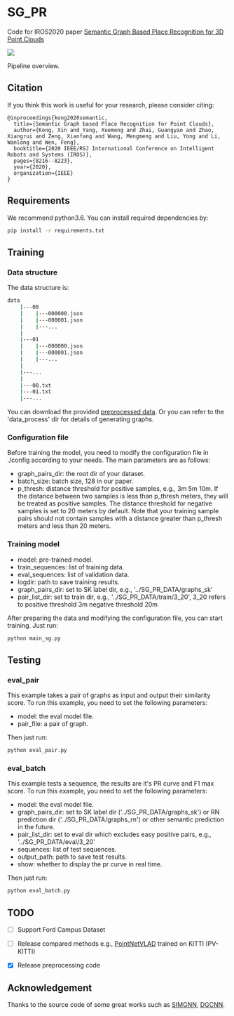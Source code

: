 # SG_PR

Code for IROS2020 paper [Semantic Graph Based Place Recognition for 3D Point Clouds](https://ras.papercept.net/proceedings/IROS20/0170.pdf)

![](./doc/pipeline.png)

Pipeline overview.

## Citation

If you think this work is useful for your research, please consider citing:

```
@inproceedings{kong2020semantic,
  title={Semantic Graph based Place Recognition for Point Clouds},
  author={Kong, Xin and Yang, Xuemeng and Zhai, Guangyao and Zhao, Xiangrui and Zeng, Xianfang and Wang, Mengmeng and Liu, Yong and Li, Wanlong and Wen, Feng},
  booktitle={2020 IEEE/RSJ International Conference on Intelligent Robots and Systems (IROS)},
  pages={8216--8223},
  year={2020},
  organization={IEEE}
}
```

## Requirements
We recommend python3.6. You can install required dependencies by:
```bash
pip install -r requirements.txt
```

## Training

### Data structure

The data structure is:

```bash
data
    |---00
    |    |---000000.json   
    |    |---000001.json
    |    |---...
    |
    |---01
    |    |---000000.json
    |    |---000001.json
    |    |---...
    |
    |---...
    |
    |---00.txt
    |---01.txt
    |---...
```
You can download the provided [preprocessed data](https://drive.google.com/file/d/1eu4G008gvAJGjU-M8qBvTN0JLHG2B-OB/view?usp=sharing).
Or you can refer to the 'data_process' dir for details of generating graphs.

### Configuration file

Before training the model, you need to modify the configuration file in ./config according to your needs. The main parameters are as follows:
- graph_pairs_dir: the root dir of your dataset.
- batch_size: batch size, 128 in our paper.
- p_thresh: distance threshold for positive samples, e.g., 3m 5m 10m. If the distance between two samples is less than p_thresh meters, they will be treated as positive samples. The distance threshold for negative samples is set to 20 meters by default. Note that your training sample pairs should not contain samples with a distance greater than p_thresh meters and less than 20 meters.

### Training model

- model: pre-trained model.
- train_sequences: list of training data.
- eval_sequences: list of validation data.
- logdir: path to save training results.
- graph_pairs_dir: set to SK label dir, e.g., '../SG_PR_DATA/graphs_sk'
- pair_list_dir: set to train dir, e.g., '../SG_PR_DATA/train/3_20', 3_20 refers to positive threshold 3m negative threshold 20m

After preparing the data and modifying the configuration file, you can start training. Just run:

```bash
python main_sg.py
```

## Testing

### eval_pair

This example takes a pair of graphs as input and output their similarity score. To run this example, you need to set the following parameters:
- model: the eval model file.
- pair_file: a pair of graph.

Then just run:
```bash
python eval_pair.py
```

### eval_batch

This example tests a sequence, the results are it's PR curve and F1 max score. To run this example, you need to set the following parameters:
- model: the eval model file.
- graph_pairs_dir: set to SK label dir ('../SG_PR_DATA/graphs_sk') or RN prediction dir ('../SG_PR_DATA/graphs_rn') or other semantic prediction in the future.
- pair_list_dir: set to eval dir which excludes easy positive pairs, e.g., '../SG_PR_DATA/eval/3_20' 
- sequences: list of test sequences.
- output_path: path to save test results.
- show: whether to display the pr curve in real time.

Then just run:
```bash
python eval_batch.py
```

<!--
Todo
## Other methods
#### Scan Context
##### Ford
1. Generate feature database by 'gen_SC_db_ford.py'
2. Compute distance and plot PR curve by 'eval_SC_list_Ford.py'


#### M2DP
##### Ford
1. Generate feature database by 'evaluate_Ford.m'
2. Compute distance and plot PR curve by 'eval_SC_list_Ford.py'
-->

## TODO
- [ ] Support Ford Campus Dataset
- [ ] Release compared methods e.g., [PointNetVLAD](https://github.com/mikacuy/pointnetvlad) trained on KITTI (PV-KITTI)
- [x] Release preprocessing code


## Acknowledgement

Thanks to the source code of some great works such as [SIMGNN](https://github.com/benedekrozemberczki/SimGNN), [DGCNN](https://github.com/WangYueFt/dgcnn).